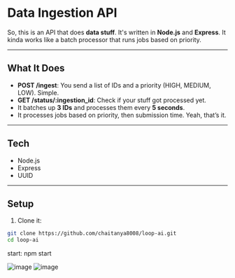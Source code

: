 # Data Ingestion API

So, this is an API that does **data stuff**. It's written in **Node.js** and **Express**. It kinda works like a batch processor that runs jobs based on priority.

---

## What It Does

* **POST /ingest**: You send a list of IDs and a priority (HIGH, MEDIUM, LOW). Simple.
* **GET /status/\:ingestion\_id**: Check if your stuff got processed yet.
* It batches up **3 IDs** and processes them every **5 seconds**.
* It processes jobs based on priority, then submission time. Yeah, that’s it.

---

## Tech

* Node.js
* Express
* UUID

---

## Setup

1. Clone it:

```bash
git clone https://github.com/chaitanya8008/loop-ai.git
cd loop-ai
```
start: npm start

![image](https://github.com/user-attachments/assets/8ce8ace4-d94e-4761-9e38-e53b754e4f85)
![image](https://github.com/user-attachments/assets/dd6c466f-57ed-4168-933d-a5bd453b6b49)

